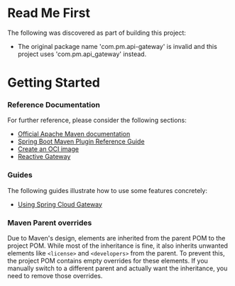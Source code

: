 # Read Me First
The following was discovered as part of building this project:

* The original package name 'com.pm.api-gateway' is invalid and this project uses 'com.pm.api_gateway' instead.

# Getting Started

### Reference Documentation
For further reference, please consider the following sections:

* [Official Apache Maven documentation](https://maven.apache.org/guides/index.html)
* [Spring Boot Maven Plugin Reference Guide](https://docs.spring.io/spring-boot/3.4.4/maven-plugin)
* [Create an OCI image](https://docs.spring.io/spring-boot/3.4.4/maven-plugin/build-image.html)
* [Reactive Gateway](https://docs.spring.io/spring-cloud-gateway/reference/spring-cloud-gateway.html)

### Guides
The following guides illustrate how to use some features concretely:

* [Using Spring Cloud Gateway](https://github.com/spring-cloud-samples/spring-cloud-gateway-sample)

### Maven Parent overrides

Due to Maven's design, elements are inherited from the parent POM to the project POM.
While most of the inheritance is fine, it also inherits unwanted elements like `<license>` and `<developers>` from the parent.
To prevent this, the project POM contains empty overrides for these elements.
If you manually switch to a different parent and actually want the inheritance, you need to remove those overrides.

